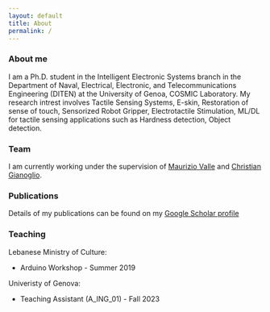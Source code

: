 ```yaml
---
layout: default
title: About
permalink: /
---
```

### About me
<div align="left">I am a Ph.D. student in the Intelligent Electronic Systems branch in the Department of Naval, Electrical, Electronic, and Telecommunications Engineering (DITEN) at the University of Genoa, COSMIC Laboratory. My research intrest involves Tactile Sensing Systems, E-skin, Restoration of sense of touch, Sensorized Robot Gripper, Electrotactile Stimulation, ML/DL for tactile sensing applications such as Hardness detection, Object detection.

### Team
I am currently working under the supervision of [Maurizio Valle](https://rubrica.unige.it/personale/VUZDW15s) and [Christian Gianoglio](https://rubrica.unige.it/personale/VkZHWVxt).

### Publications
Details of my publications can be found on my <a href="https://scholar.google.com/citations?user=sv8W8k4AAAAJ&hl=en&oi=ao">Google Scholar profile</a>

<!-- ### Software
[ELM](https://github.com/Edge-Learning-Machine) (Edge Learning Machine) is an environment for embedded machine and deep learning:
- [Desk-LM](https://github.com/Edge-Learning-Machine/Desk-LM) is a python environment for training machine learning models,
- [Micro-LM](https://github.com/Edge-Learning-Machine/Micro-LM) is a plain C inference library for machine learning on edge devices,
- [Autonomous-Edge-Pipeline](https://github.com/Edge-Learning-Machine/Autonomous-Edge-Pipeline) is a self-learning autonomous edge learning and inferencing pipeline for resource-constrained embedded system,
- [CBin-NN](https://edge-learning-machine.github.io/CBin-NN/) is an inference engine for Binarized Neural Networks on resource-constrained devices.
 -->
### Teaching
Lebanese Ministry of Culture:
- Arduino Workshop - Summer 2019
 
Univeristy of Genova:
 -	Teaching Assistant (A_ING_01) - Fall 2023 
  
